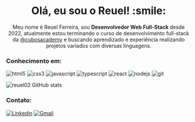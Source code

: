 <h1 align="center">Olá, eu sou o Reuel! :smile:</h1>

  <p align="center">
Meu nome é Reuel Ferreira, sou <strong> Desenvolvedor Web Full-Stack </strong> desde 2022, atualmente estou terminando o curso de desenvolvimento full-stack da <a href="https://cubos.academy/">@cubosacademy</a> e buscando aprendizado e experiência realizando projetos variados com diversas linguagens.
  </p>

### Conhecimento em:

![html5](https://img.shields.io/badge/HTML5-E34F26?style=for-the-badge&logo=html5&logoColor=white)
![css3](https://img.shields.io/badge/CSS3-1572B6?style=for-the-badge&logo=css3&logoColor=white)
![javascript](https://img.shields.io/badge/JavaScript-323330?style=for-the-badge&logo=javascript&logoColor=F7DF1E)
![typescript](https://img.shields.io/badge/TypeScript-007ACC?style=for-the-badge&logo=typescript&logoColor=white)
![react](https://img.shields.io/badge/React-20232A?style=for-the-badge&logo=react&logoColor=61DAFB)
![nodejs](https://img.shields.io/badge/Node%20js-339933?style=for-the-badge&logo=nodedotjs&logoColor=white)
![git](https://img.shields.io/badge/GIT-E44C30?style=for-the-badge&logo=git&logoColor=white)

![reuel02 GitHub stats](https://github-readme-stats.vercel.app/api?username=reuel02&show_icons=true&theme=radical)

### Contato: 

[![Linkedin](https://img.shields.io/badge/LinkedIn-0077B5?style=for-the-badge&logo=linkedin&logoColor=white)](https://www.linkedin.com/in/reuel-ferreira/)
[![Gmail](https://img.shields.io/badge/Gmail-D14836?style=for-the-badge&logo=gmail&logoColor=white)](http://ferreirareuel3@gmail.com/)
